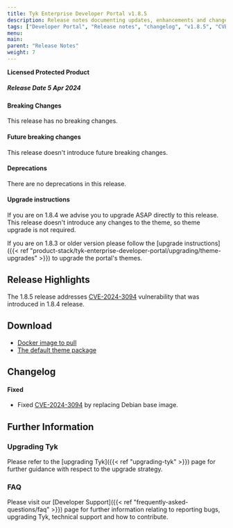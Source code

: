 ```yaml
---
title: Tyk Enterprise Developer Portal v1.8.5
description: Release notes documenting updates, enhancements and changes for Tyk Enterprise Developer Portal v1.8.5
tags: ["Developer Portal", "Release notes", "changelog", "v1.8.5", "CVE-2024-3094", "Security"]
menu:
main:
parent: "Release Notes"
weight: 7
---
```


**Licensed Protected Product**

##### Release Date 5 Apr 2024

#### Breaking Changes
This release has no breaking changes.

#### Future breaking changes
This release doesn't introduce future breaking changes.

#### Deprecations
There are no deprecations in this release.

#### Upgrade instructions
If you are on 1.8.4 we advise you to upgrade ASAP directly to this release. This release doesn't introduce any changes to the theme, so theme upgrade is not required.

If you are on 1.8.3 or older version please follow the [upgrade instructions]({{< ref "product-stack/tyk-enterprise-developer-portal/upgrading/theme-upgrades" >}}) to upgrade the portal's themes.


## Release Highlights
The 1.8.5 release addresses [CVE-2024-3094](https://nvd.nist.gov/vuln/detail/CVE-2024-3094) vulnerability that was introduced in 1.8.4 release.

## Download
- [Docker image to pull](https://hub.docker.com/layers/tykio/portal/v1.8.5/images/sha256-c553b11e3e52f8c01c732cc102d766e0c5b586222546a9f339ddc10ef580808d?context=explore)
- [The default theme package](https://github.com/TykTechnologies/portal-default-theme/releases/tag/1.8.5)

## Changelog

#### Fixed
- Fixed [CVE-2024-3094](https://nvd.nist.gov/vuln/detail/CVE-2024-3094) by replacing Debian base image.

## Further Information

### Upgrading Tyk
Please refer to the [upgrading Tyk]({{< ref "upgrading-tyk" >}}) page for further guidance with respect to the upgrade strategy.

### FAQ
Please visit our [Developer Support]({{< ref "frequently-asked-questions/faq" >}}) page for further information relating to reporting bugs, upgrading Tyk, technical support and how to contribute.
